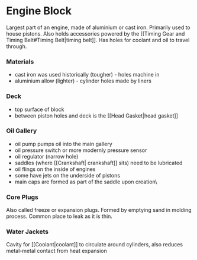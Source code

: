 # Engine Block
Largest part of an engine, made of aluminium or cast iron.
Primarily used to house pistons. 
Also holds accessories powered by the [[Timing Gear and Timing Belt#Timing Belt|timing belt]].
Has holes for coolant and oil to travel through.

### Materials
- cast iron was used historically (tougher) - holes machine in
- aluminium allow (lighter) - cylinder holes made by liners

### Deck
- top surface of block
- between piston holes and deck is the [[Head Gasket|head gasket]]

### Oil Gallery
- oil pump pumps oil into the main gallery
- oil pressure switch or more modernly pressure sensor
- oil regulator (narrow hole)
- saddles (where [[Crankshaft| crankshaft]] sits) need to be lubricated
- oil flings on the inside of engines
- some have jets on the underside of pistons
- main caps are formed as part of the saddle upon creation\

### Core Plugs
Also called freeze or expansion plugs. Formed by emptying sand in molding process. Common place to leak as it is thin.

### Water Jackets
Cavity for [[Coolant|coolant]] to circulate around cylinders, also reduces metal-metal contact from heat expansion